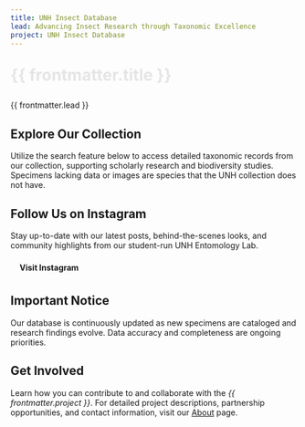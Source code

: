 ```yaml
---
title: UNH Insect Database
lead: Advancing Insect Research through Taxonomic Excellence
project: UNH Insect Database
---
```


<div class="relative homepage-header py-10 px-8 rounded-b-lg mb-8 shadow-lg">
  <div class="max-w-4xl mx-auto text-center">
    <h1 class="text-4xl font-extrabold tracking-wide animate-fade-in">{{ frontmatter.title }}</h1>
    <p class="mt-3 text-lg italic opacity-90">{{ frontmatter.lead }}</p>
  </div>
</div>

<style>
@keyframes fade-in {
  from {
    opacity: 0;
    transform: translateY(-10px);
  }
  to {
    opacity: 1;
    transform: translateY(0);
  }
}

.animate-fade-in {
  animation: fade-in 0.8s ease-out;
}

/* Subtle gradient for light mode */
.homepage-header {
  background: linear-gradient(to bottom, var(--color-header-footer-bg), rgba(1, 61, 122, 0.1)); /* Fades to a very soft tint */
  color: var(--color-header-footer-text);
}

/* Subtle gradient for dark mode */
.dark .homepage-header {
  background: linear-gradient(to bottom, var(--color-header-footer-bg), rgba(22, 33, 54, 0.2)); /* Softer fade for dark mode */
  color: var(--color-header-footer-text);
}
</style>




<!-- Updated Boxes Section -->
<div class="max-w-7xl mx-auto px-4 sm:px-6 lg:px-8 space-y-8">
  <!-- Two-Column Grid -->
  <div class="grid grid-cols-1 md:grid-cols-2 gap-8">
    <!-- Explore Our Collection Card -->
    <div style="background: linear-gradient(135deg, var(--neutral-bg), var(--color-base-muted)); border: 1px solid var(--color-base-border);" 
         class="rounded-xl p-8 shadow-xl transform hover:scale-105 transition duration-300">
      <h2 style="color: var(--color-base-foreground);" class="text-2xl font-bold mb-4">Explore Our Collection</h2>
      <p style="color: var(--color-base-content);" class="mb-6">
        Utilize the search feature below to access detailed taxonomic records from our collection, supporting scholarly research and biodiversity studies. Specimens lacking data or images are species that the UNH collection does not have.
      </p>  
      <autocomplete-otu class="w-full max-w-lg mx-auto my-4"/>
    </div>

  <!-- Instagram Link Card -->
  <div style="background: linear-gradient(135deg, var(--neutral-bg), var(--color-base-muted)); border: 1px solid var(--color-base-border);" 
         class="rounded-xl p-8 shadow-xl transform hover:scale-105 transition duration-300">
      <h2 style="color: var(--color-base-foreground);" class="text-2xl font-bold mb-4">Follow Us on Instagram</h2>
      <p style="color: var(--color-base-content);" class="mb-6">
        Stay up-to-date with our latest posts, behind-the-scenes looks, and community highlights from our student-run UNH Entomology Lab.
      </p>  
      <a href="https://www.instagram.com/unhentomologycollection?utm_source=ig_web_button_share_sheet&igsh=ZDNlZDc0MzIxNw==" target="_blank" style="display: inline-block; background-color: var(--color-primary); color: var(--color-primary-content); padding: 0.5rem 1rem; border-radius: 4px; text-decoration: none; font-weight: bold;">
        Visit Instagram
      </a>
    </div>
  </div>

  <!-- Important Notice Card -->
  <div style="background: linear-gradient(135deg, var(--neutral-bg), var(--color-base-muted)); border: 1px solid var(--color-base-border);" 
       class="rounded-xl p-8 shadow-xl transform hover:scale-105 transition duration-300">
    <h2 style="color: var(--color-base-foreground);" class="text-2xl font-bold mb-4">Important Notice</h2>
    <p style="color: var(--color-base-content);">
      Our database is continuously updated as new specimens are cataloged and research findings evolve. Data accuracy and completeness are ongoing priorities.
    </p>
  </div>

  <!-- Get Involved Card -->
  <div style="background: linear-gradient(135deg, var(--neutral-bg), var(--color-base-muted)); border: 1px solid var(--color-base-border);" 
       class="rounded-xl p-8 shadow-xl transform hover:scale-105 transition duration-300">
    <h2 style="color: var(--color-base-foreground);" class="text-2xl font-bold mb-4">Get Involved</h2>
    <p style="color: var(--color-base-content);">
      Learn how you can contribute to and collaborate with the <em>{{ frontmatter.project }}</em>. For detailed project descriptions, partnership opportunities, and contact information, visit our 
      <a href="/about" style="color: var(--color-primary-content);" class="hover:underline">About</a> page.
    </p>
  </div>
</div>
